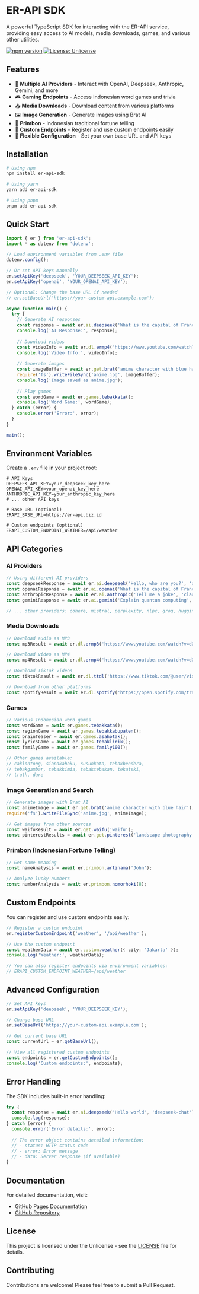 # ER-API SDK

A powerful TypeScript SDK for interacting with the ER-API service, providing easy access to AI models, media downloads, games, and various other utilities.

[![npm version](https://img.shields.io/npm/v/er-api-sdk.svg)](https://www.npmjs.com/package/er-api-sdk)
[![License: Unlicense](https://img.shields.io/badge/license-Unlicense-blue.svg)](http://unlicense.org/)

## Features

- 🤖 **Multiple AI Providers** - Interact with OpenAI, Deepseek, Anthropic, Gemini, and more
- 🎮 **Gaming Endpoints** - Access Indonesian word games and trivia
- 📥 **Media Downloads** - Download content from various platforms
- 🖼️ **Image Generation** - Generate images using Brat AI
- 🔮 **Primbon** - Indonesian traditional fortune telling
- 🔌 **Custom Endpoints** - Register and use custom endpoints easily
- 🔄 **Flexible Configuration** - Set your own base URL and API keys

## Installation

```bash
# Using npm
npm install er-api-sdk

# Using yarn
yarn add er-api-sdk

# Using pnpm
pnpm add er-api-sdk
```

## Quick Start

```typescript
import { er } from 'er-api-sdk';
import * as dotenv from 'dotenv';

// Load environment variables from .env file
dotenv.config();

// Or set API keys manually
er.setApiKey('deepseek', 'YOUR_DEEPSEEK_API_KEY');
er.setApiKey('openai', 'YOUR_OPENAI_API_KEY');

// Optional: Change the base URL if needed
// er.setBaseUrl('https://your-custom-api.example.com');

async function main() {
  try {
    // Generate AI responses
    const response = await er.ai.deepseek('What is the capital of France?', 'deepseek-chat');
    console.log('AI Response:', response);
    
    // Download videos
    const videoInfo = await er.dl.ermp4('https://www.youtube.com/watch?v=dQw4w9WgXcQ');
    console.log('Video Info:', videoInfo);
    
    // Generate images
    const imageBuffer = await er.get.brat('anime character with blue hair');
    require('fs').writeFileSync('anime.jpg', imageBuffer);
    console.log('Image saved as anime.jpg');
    
    // Play games
    const wordGame = await er.games.tebakkata();
    console.log('Word Game:', wordGame);
  } catch (error) {
    console.error('Error:', error);
  }
}

main();
```

## Environment Variables

Create a `.env` file in your project root:

```env
# API Keys
DEEPSEEK_API_KEY=your_deepseek_key_here
OPENAI_API_KEY=your_openai_key_here
ANTHROPIC_API_KEY=your_anthropic_key_here
# ... other API keys

# Base URL (optional)
ERAPI_BASE_URL=https://er-api.biz.id

# Custom endpoints (optional)
ERAPI_CUSTOM_ENDPOINT_WEATHER=/api/weather
```

## API Categories

### AI Providers

```typescript
// Using different AI providers
const deepseekResponse = await er.ai.deepseek('Hello, who are you?', 'deepseek-chat');
const openaiResponse = await er.ai.openai('What is the capital of France?', 'gpt-3.5-turbo');
const anthropicResponse = await er.ai.anthropic('Tell me a joke', 'claude-3-haiku');
const geminiResponse = await er.ai.gemini('Explain quantum computing', 'gemini-pro');

// ... other providers: cohere, mistral, perplexity, nlpc, groq, huggingface, together
```

### Media Downloads

```typescript
// Download audio as MP3
const mp3Result = await er.dl.ermp3('https://www.youtube.com/watch?v=dQw4w9WgXcQ');

// Download video as MP4
const mp4Result = await er.dl.ermp4('https://www.youtube.com/watch?v=dQw4w9WgXcQ');

// Download TikTok videos
const tiktokResult = await er.dl.ttdl('https://www.tiktok.com/@user/video/12345');

// Download from other platforms
const spotifyResult = await er.dl.spotify('https://open.spotify.com/track/12345');
```

### Games

```typescript
// Various Indonesian word games
const wordGame = await er.games.tebakkata();
const regionGame = await er.games.tebakkabupaten();
const brainTeaser = await er.games.asahotak();
const lyricsGame = await er.games.tebaklirik();
const familyGame = await er.games.family100();

// Other games available:
// caklontong, siapakahaku, susunkata, tebakbendera,
// tebakgambar, tebakkimia, tebaktebakan, tekateki,
// truth, dare
```

### Image Generation and Search

```typescript
// Generate images with Brat AI
const animeImage = await er.get.brat('anime character with blue hair');
require('fs').writeFileSync('anime.jpg', animeImage);

// Get images from other sources
const waifuResult = await er.get.waifu('waifu');
const pinterestResults = await er.get.pinterest('landscape photography');
```

### Primbon (Indonesian Fortune Telling)

```typescript
// Get name meaning
const nameAnalysis = await er.primbon.artinama('John');

// Analyze lucky numbers
const numberAnalysis = await er.primbon.nomorhoki(8);
```

## Custom Endpoints

You can register and use custom endpoints easily:

```typescript
// Register a custom endpoint
er.registerCustomEndpoint('weather', '/api/weather');

// Use the custom endpoint
const weatherData = await er.custom.weather({ city: 'Jakarta' });
console.log('Weather:', weatherData);

// You can also register endpoints via environment variables:
// ERAPI_CUSTOM_ENDPOINT_WEATHER=/api/weather
```

## Advanced Configuration

```typescript
// Set API keys
er.setApiKey('deepseek', 'YOUR_DEEPSEEK_KEY');

// Change base URL
er.setBaseUrl('https://your-custom-api.example.com');

// Get current base URL
const currentUrl = er.getBaseUrl();

// View all registered custom endpoints
const endpoints = er.getCustomEndpoints();
console.log('Custom endpoints:', endpoints);
```

## Error Handling

The SDK includes built-in error handling:

```typescript
try {
  const response = await er.ai.deepseek('Hello world', 'deepseek-chat');
  console.log(response);
} catch (error) {
  console.error('Error details:', error);
  
  // The error object contains detailed information:
  // - status: HTTP status code
  // - error: Error message
  // - data: Server response (if available)
}
```

## Documentation

For detailed documentation, visit:
- [GitHub Pages Documentation](https://yourname.github.io/er-api-sdk/)
- [GitHub Repository](https://github.com/yourname/er-api-sdk)

## License

This project is licensed under the Unlicense - see the [LICENSE](LICENSE) file for details.

## Contributing

Contributions are welcome! Please feel free to submit a Pull Request.